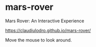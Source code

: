 # mars-rover
Mars Rover: An Interactive Experience

https://claudiulodro.github.io/mars-rover/

Move the mouse to look around.
